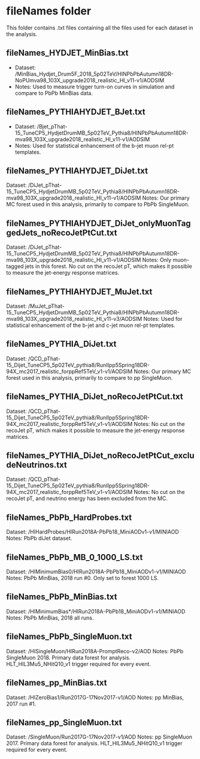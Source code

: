 # fileNames folder

This folder contains .txt files containing all the files used for each dataset in the analysis.

## fileNames_HYDJET_MinBias.txt
- Dataset: /MinBias_Hydjet_Drum5F_2018_5p02TeV/HINPbPbAutumn18DR-NoPUmva98_103X_upgrade2018_realistic_HI_v11-v1/AODSIM
- Notes: Used to measure trigger turn-on curves in simulation and compare to PbPb MinBias data.

## fileNames_PYTHIAHYDJET_BJet.txt
- Dataset: /Bjet_pThat-15_TuneCP5_HydjetDrumMB_5p02TeV_Pythia8/HINPbPbAutumn18DR-mva98_103X_upgrade2018_realistic_HI_v11-v1/AODSIM
- Notes: Used for statistical enhancement of the b-jet muon rel-pt templates.

## fileNames_PYTHIAHYDJET_DiJet.txt
Dataset: /DiJet_pThat-15_TuneCP5_HydjetDrumMB_5p02TeV_Pythia8/HINPbPbAutumn18DR-mva98_103X_upgrade2018_realistic_HI_v11-v1/AODSIM
Notes: Our primary MC forest used in this analysis, primarily to compare to PbPb SingleMuon.

## fileNames_PYTHIAHYDJET_DiJet_onlyMuonTaggedJets_noRecoJetPtCut.txt
Dataset: /DiJet_pThat-15_TuneCP5_HydjetDrumMB_5p02TeV_Pythia8/HINPbPbAutumn18DR-mva98_103X_upgrade2018_realistic_HI_v11-v1/AODSIM
Notes: Only muon-tagged jets in this forest.  No cut on the recoJet pT, which makes it possible to measure the jet-energy response matrices.

## fileNames_PYTHIAHYDJET_MuJet.txt
Dataset: /MuJet_pThat-15_TuneCP5_HydjetDrumMB_5p02TeV_Pythia8/HINPbPbAutumn18DR-mva98_103X_upgrade2018_realistic_HI_v11-v3/AODSIM
Notes: Used for statistical enhancement of the b-jet and c-jet muon rel-pt templates.

## fileNames_PYTHIA_DiJet.txt
Dataset: /QCD_pThat-15_Dijet_TuneCP5_5p02TeV_pythia8/RunIIpp5Spring18DR-94X_mc2017_realistic_forppRef5TeV_v1-v1/AODSIM
Notes: Our primary MC forest used in this analysis, primarily to compare to pp SingleMuon.

## fileNames_PYTHIA_DiJet_noRecoJetPtCut.txt
Dataset: /QCD_pThat-15_Dijet_TuneCP5_5p02TeV_pythia8/RunIIpp5Spring18DR-94X_mc2017_realistic_forppRef5TeV_v1-v1/AODSIM
Notes: No cut on the recoJet pT, which makes it possible to measure the jet-energy response matrices.

## fileNames_PYTHIA_DiJet_noRecoJetPtCut_excludeNeutrinos.txt
Dataset: /QCD_pThat-15_Dijet_TuneCP5_5p02TeV_pythia8/RunIIpp5Spring18DR-94X_mc2017_realistic_forppRef5TeV_v1-v1/AODSIM
Notes: No cut on the recoJet pT, and neutrino energy has been excluded from the MC.

## fileNames_PbPb_HardProbes.txt
Dataset: /HIHardProbes/HIRun2018A-PbPb18_MiniAODv1-v1/MINIAOD
Notes: PbPb diJet dataset.

## fileNames_PbPb_MB_0_1000_LS.txt
Dataset: /HIMinimumBias0/HIRun2018A-PbPb18_MiniAODv1-v1/MINIAOD
Notes: PbPb MinBias, 2018 run #0.  Only set to forest 1000 LS.

## fileNames_PbPb_MinBias.txt
Dataset: /HIMinimumBias*/HIRun2018A-PbPb18_MiniAODv1-v1/MINIAOD
Notes: PbPb MinBias, 2018 all runs.

## fileNames_PbPb_SingleMuon.txt
Dataset: /HISingleMuon/HIRun2018A-PromptReco-v2/AOD
Notes: PbPb SingleMuon 2018. Primary data forest for analysis. HLT_HIL3Mu5_NHitQ10_v1 trigger required for every event.

## fileNames_pp_MinBias.txt
Dataset: /HIZeroBias1/Run2017G-17Nov2017-v1/AOD
Notes: pp MinBias, 2017 run #1.

## fileNames_pp_SingleMuon.txt
Dataset: /SingleMuon/Run2017G-17Nov2017-v1/AOD
Notes: pp SingleMuon 2017. Primary data forest for analysis.  HLT_HIL3Mu5_NHitQ10_v1 trigger required for every event.
